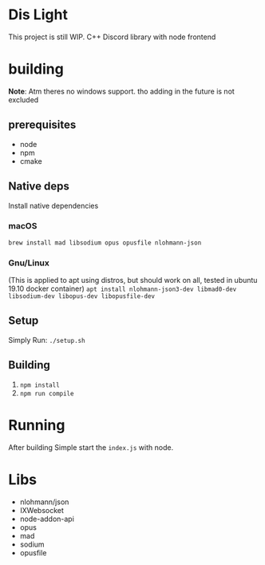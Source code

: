 # Dis Light
This project is still WIP.
C++ Discord library with node frontend

# building
**Note**: Atm theres no windows support. tho adding in the future is not excluded
## prerequisites
* node
* npm
* cmake

## Native deps
Install native dependencies
### macOS
`brew install mad libsodium opus opusfile nlohmann-json`
### Gnu/Linux
(This is applied to apt using distros, but should work on all, tested in ubuntu 19.10 docker container)
`apt install nlohmann-json3-dev libmad0-dev libsodium-dev libopus-dev libopusfile-dev`

## Setup
Simply Run: `./setup.sh`
## Building
1. `npm install`
2. `npm run compile`

# Running
After building Simple start the `index.js` with node.


# Libs
- nlohmann/json
- IXWebsocket
- node-addon-api
- opus
- mad
- sodium
- opusfile
